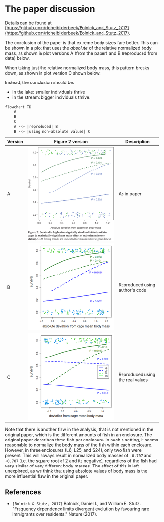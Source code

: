 # The paper discussion

Details can be found at [https://github.com/richelbilderbeek/Bolnick_and_Stutz_2017](https://github.com/richelbilderbeek/Bolnick_and_Stutz_2017).

The conclusion of the paper is that extreme body sizes fare better.
This can be shown in a plot that uses the *absolute* of the relative
normalized body mass, as shown in plot versions A (from the paper)
and B (reproduced from data) below.

When taking just the relative
normalized body mass, this pattern breaks down,
as shown in plot version C shown below.

Instead, the conclusion should be:

- in the lake: smaller individuals thrive
- in the stream: bigger individuals thrive.

```mermaid
flowchart TD
    A
    B
    C
    A --> |reproduced| B
    B --> |using non-absolute values| C  
```

<!-- markdownlint-disable MD013 --><!-- Tables cannot be split up over lines, hence will break 80 characters per line -->

Version|Figure 2 version|Description
-------|---------------------------------------------------|---------------------------------------------------
A      |![Figure 2, in the paper](figure_2_in_paper.png)   |As in paper
B      |![Figure 2, reproduced](fig2_reproduced.png)       |Reproduced using author's code
C      |![Figure 2, reproduced](fig2_reproduced_no_abs.png)|Reproduced using the real values

<!-- markdownlint-enable MD013 -->

Note that there is another flaw in the analysis,
that is not mentioned in the original paper,
which is the different amounts of fish in an enclosure.
The original paper describes three fish per enclosure.
In such a setting, it seems reasonable to normalize the body mass
of the fish within each enclosure.
However, in three enclosures (L6, L25, and S24),
only two fish were present. This will always result in
normalized body masses of `-0.707` and `+0.707` (i.e. the square root of
2 and its negative), regardless of the fish had very similar of
very different body masses. The effect of this is left unexplored,
as we think that using absolote values of body mass is the more
influential flaw in the original paper.

## References

- `[Bolnick & Stutz, 2017]` Bolnick, Daniel I., and William E. Stutz.
  "Frequency dependence limits divergent evolution by favouring rare
  immigrants over residents." Nature (2017).
